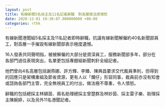 ```yaml
---
layout: post
title: 有線新聞5名採主及11名記者辭職　對高層做法感憤怒
date: 2020-12-01 19:30:07.000000000 +08:00
categories: rthk
---
```


有線新聞港聞組5名採主及11名記者即時辭職，抗議有線新聞解僱約40名新聞部員工，對高層一手摧毀有線新聞部表示極度遺憾。

16人發表共同聲明指，被被解僱的大部分是資深員工，服務新聞部多年，部分在各部門過往表現突出，名單更包括專題組新聞刺針全組記者。

他們曾向4名高層包括謝燕娜、許方輝、李臻、陳興昌要求交代裁員準則，但得到的回應只是架構重組及節省資源，更有人以「爛仔」形容同事，裁員前亦沒有知會或諮詢各部門主管，完全無視員工的付出，做法極不尊重，令人憤怒。

辭職的包括總採主林穎茵、兩名助理總採主曾楚群及林妙茵、採主雷子樂、助理採主陳婉婷，以及另外11名港聞記者。
